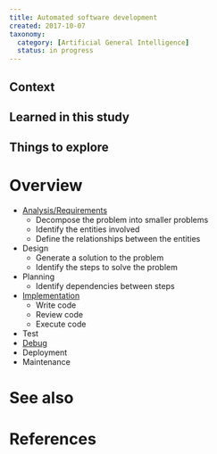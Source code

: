```yaml
---
title: Automated software development
created: 2017-10-07
taxonomy:
  category: [Artificial General Intelligence]
  status: in progress
---
```


## Context

## Learned in this study

## Things to explore

# Overview
* [Analysis/Requirements](../automated-requirements/article.md)
  * Decompose the problem into smaller problems
  * Identify the entities involved
  * Define the relationships between the entities
* Design
  * Generate a solution to the problem
  * Identify the steps to solve the problem
* Planning
  * Identify dependencies between steps
* [Implementation](../automated-programming/article.md)
  * Write code
  * Review code
  * Execute code
* Test
* [Debug](../automated-defect-correction/article.md)
* Deployment
* Maintenance

# See also

# References
